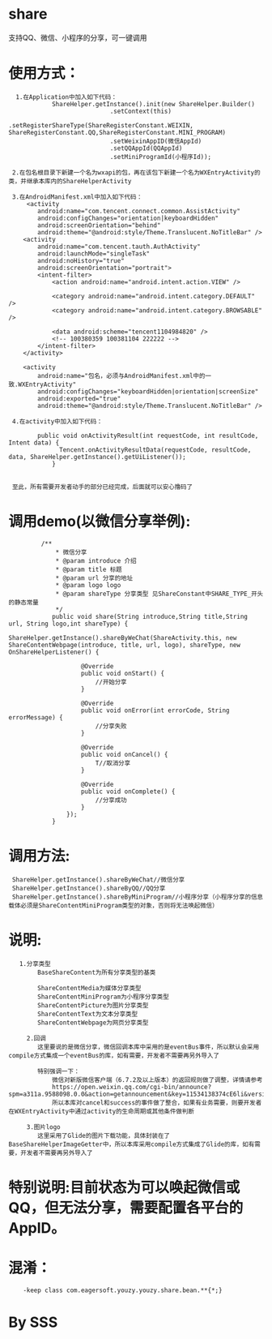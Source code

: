 # share
支持QQ、微信、小程序的分享，可一键调用
 
# 使用方式：
      
      1.在Application中加入如下代码：
                ShareHelper.getInstance().init(new ShareHelper.Builder()
                                .setContext(this)
                                .setRegisterShareType(ShareRegisterConstant.WEIXIN, ShareRegisterConstant.QQ,ShareRegisterConstant.MINI_PROGRAM)
                                .setWeixinAppID(微信AppId)
                                .setQQAppId(QQAppId)
                                .setMiniProgramId(小程序Id));

     2.在包名根目录下新建一个名为wxapi的包，再在该包下新建一个名为WXEntryActivity的类，并继承本库内的ShareHelperActivity

     3.在AndroidManifest.xml中加入如下代码：
         <activity
            android:name="com.tencent.connect.common.AssistActivity"
            android:configChanges="orientation|keyboardHidden"
            android:screenOrientation="behind"
            android:theme="@android:style/Theme.Translucent.NoTitleBar" />
        <activity
            android:name="com.tencent.tauth.AuthActivity"
            android:launchMode="singleTask"
            android:noHistory="true"
            android:screenOrientation="portrait">
            <intent-filter>
                <action android:name="android.intent.action.VIEW" />

                <category android:name="android.intent.category.DEFAULT" />
                <category android:name="android.intent.category.BROWSABLE" />

                <data android:scheme="tencent1104984820" />
                <!-- 100380359 100381104 222222 -->
            </intent-filter>
        </activity>

        <activity
            android:name="包名，必须与AndroidManifest.xml中的一致.WXEntryActivity"
            android:configChanges="keyboardHidden|orientation|screenSize"
            android:exported="true"
            android:theme="@android:style/Theme.Translucent.NoTitleBar" />

     4.在activity中加入如下代码：
            
            public void onActivityResult(int requestCode, int resultCode, Intent data) {
                  Tencent.onActivityResultData(requestCode, resultCode, data, ShareHelper.getInstance().getUiListener());
                }


     至此，所有需要开发者动手的部分已经完成，后面就可以安心撸码了

# 调用demo(以微信分享举例):

             /**
                 * 微信分享
                 * @param introduce 介绍
                 * @param title 标题
                 * @param url 分享的地址
                 * @param logo logo
                 * @param shareType 分享类型 见ShareConstant中SHARE_TYPE_开头的静态常量
                 */
                public void share(String introduce,String title,String url, String logo,int shareType) {
                    ShareHelper.getInstance().shareByWeChat(ShareActivity.this, new ShareContentWebpage(introduce, title, url, logo), shareType, new OnShareHelperListener() {

                        @Override
                        public void onStart() {
                            //开始分享
                        }

                        @Override
                        public void onError(int errorCode, String errorMessage) {
                            //分享失败
                        }

                        @Override
                        public void onCancel() {
                            T//取消分享
                        }

                        @Override
                        public void onComplete() {
                            //分享成功
                        }
                    });
                }

# 调用方法:
     
     ShareHelper.getInstance().shareByWeChat//微信分享
     ShareHelper.getInstance().shareByQQ//QQ分享
     ShareHelper.getInstance().shareByMiniProgram//小程序分享（小程序分享的信息载体必须是ShareContentMiniProgram类型的对象，否则将无法唤起微信）


# 说明:
      
       1.分享类型
            BaseShareContent为所有分享类型的基类

            ShareContentMedia为媒体分享类型
            ShareContentMiniProgram为小程序分享类型
            ShareContentPicture为图片分享类型
            ShareContentText为文本分享类型
            ShareContentWebpage为网页分享类型

         2.回调
            这里要说的是微信分享，微信回调本库中采用的是eventBus事件，所以默认会采用compile方式集成一个eventBus的库，如有需要，开发者不需要再另外导入了

            特别强调一下：
                微信对新版微信客户端（6.7.2及以上版本）的返回规则做了调整，详情请参考 
                https://open.weixin.qq.com/cgi-bin/announce?spm=a311a.9588098.0.0&action=getannouncement&key=11534138374cE6li&version=
                所以本库对cancel和success的事件做了整合，如果有业务需要，则要开发者在WXEntryActivity中通过activity的生命周期或其他条件做判断

         3.图片logo
            这里采用了Glide的图片下载功能，具体封装在了BaseShareHelperImageGetter中，所以本库采用compile方式集成了Glide的库，如有需要，开发者不需要再另外导入了

# 特别说明:目前状态为可以唤起微信或QQ，但无法分享，需要配置各平台的AppID。

# 混淆：
        -keep class com.eagersoft.youzy.youzy.share.bean.**{*;}

# By SSS

